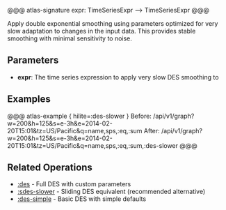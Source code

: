 @@@ atlas-signature
expr: TimeSeriesExpr
-->
TimeSeriesExpr
@@@

Apply double exponential smoothing using parameters optimized for very slow adaptation
to changes in the input data. This provides stable smoothing with minimal sensitivity to noise.

## Parameters

* **expr**: The time series expression to apply very slow DES smoothing to

## Examples

@@@ atlas-example { hilite=:des-slower }
Before: /api/v1/graph?w=200&h=125&s=e-3h&e=2014-02-20T15:01&tz=US/Pacific&q=name,sps,:eq,:sum
After: /api/v1/graph?w=200&h=125&s=e-3h&e=2014-02-20T15:01&tz=US/Pacific&q=name,sps,:eq,:sum,:des-slower
@@@

## Related Operations

* [:des](des.md) - Full DES with custom parameters
* [:sdes-slower](sdes-slower.md) - Sliding DES equivalent (recommended alternative)
* [:des-simple](des-simple.md) - Basic DES with simple defaults